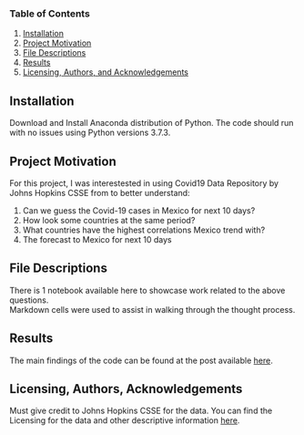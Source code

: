 ### Table of Contents

1. [Installation](#installation)
2. [Project Motivation](#motivation)
3. [File Descriptions](#files)
4. [Results](#results)
5. [Licensing, Authors, and Acknowledgements](#licensing)

## Installation <a name="installation"></a>

Download and Install Anaconda distribution of Python. The code should run with no issues using Python versions 3.7.3. 

## Project Motivation<a name="motivation"></a>

For this project, I was interestested in using Covid19 Data Repository by Johns Hopkins CSSE from to better understand:

1. Can we guess the Covid-19 cases in Mexico for next 10 days?
2. How look some countries at the same period?
3. What countries have the highest correlations Mexico trend with?
4. The forecast to Mexico for next 10 days


## File Descriptions <a name="files"></a>

There is 1 notebook available here to showcase work related to the above questions.  
Markdown cells were used to assist in walking through the thought process.  

## Results<a name="results"></a>

The main findings of the code can be found at the post available [here](https://medium.com/@jt.mancilla/can-we-guess-mexico-covid-19-confirme-cases-for-the-next-10-days-896fd12aa17).

## Licensing, Authors, Acknowledgements<a name="licensing"></a>

Must give credit to Johns Hopkins CSSE for the data.  You can find the Licensing for the data and other descriptive information  [here](https://github.com/CSSEGISandData/COVID-19/tree/master/csse_covid_19_data).
